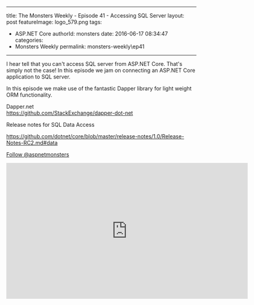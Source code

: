 
---
title: The Monsters Weekly - Episode 41 -  Accessing SQL Server
layout: post
featureImage: logo_579.png
tags: 
  - ASP.NET Core
authorId: monsters
date: 2016-06-17 08:34:47
categories:
  - Monsters Weekly
permalink: monsters-weekly\ep41
---

<p>I hear tell that you can't access SQL server from ASP.NET Core. That's simply not the case! In this episode we jam on connecting an ASP.NET Core application to SQL server.&nbsp;</p><p>In this episode we make use of the fantastic Dapper library for light weight ORM functionality.&nbsp;</p><p>Dapper.net<br><a href="https://github.com/StackExchange/dapper-dot-net">https://github.com/StackExchange/dapper-dot-net</a></p><p>Release notes for SQL Data Access</p><p><a href="https://github.com/dotnet/core/blob/master/release-notes/1.0/Release-Notes-RC2.md#data">https://github.com/dotnet/core/blob/master/release-notes/1.0/Release-Notes-RC2.md#data</a></p><p><a class="twitter-follow-button" href="https://twitter.com/aspnetmonsters">Follow @aspnetmonsters</a></p> 

<!--more-->
<iframe src='https://channel9.msdn.com/Series/aspnetmonsters/ASPNET-Monsters-Episode-41-Accessing-SQL-Server/player' width='640' height='360' allowFullScreen frameBorder='0'></iframe>
